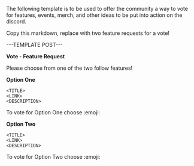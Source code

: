 The following template is to be used to offer the community a way to vote for features, events, merch, and other ideas to be put into action on the discord. 

Copy this markdown, replace with two feature requests for a vote! 


---TEMPLATE POST---

**Vote - Feature Request**

Please choose from one of the two follow features!

**Option One**
```
<TITLE>
<LINK>
<DESCRIPTION>
```
To vote for Option One choose :emoji: 

**Option Two**
```
<TITLE>
<LINK>
<DESCRIPTION>
```
To vote for Option Two choose :emoji: 